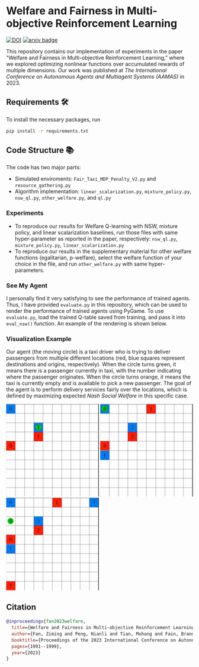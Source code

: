 # Welfare and Fairness in Multi-objective Reinforcement Learning
[![DOI](https://img.shields.io/badge/DOI-10.5555/3545946.3598870-blue.svg)](https://dl.acm.org/doi/abs/10.5555/3545946.3598870)
 [![arxiv badge](https://img.shields.io/badge/arXiv-2212.01382-red)](https://arxiv.org/abs/2212.01382)

This repository contains our implementation of experiments in the paper "Welfare and Fairness in Multi-objective Reinforcement Learning," where we explored optimizing nonlinear functions over accumulated rewards of multiple dimensions. Our work was published at *The International Conference on Autonomous Agents and Multiagent Systems (AAMAS)* in 2023.

## Requirements 🛠️
To install the necessary packages, run 
```bash
pip install -r requirements.txt
```

## Code Structure 📚
The code has two major parts:
* Simulated enviroments: `Fair_Taxi_MDP_Penalty_V2.py` and `resource_gathering.py`
* Algorithm implementation: `linear_scalarization.py`, `mixture_policy.py`, `nsw_ql.py`, `other_welfare.py`, and `ql.py`

### Experiments
* To reproduce our results for Welfare Q-learning with NSW, mixture policy, and linear scalarization baselines, run those files with same hyper-parameter as reported in the paper, respectively: `nsw_ql.py`, `mixture_policy.py`, `linear_scalarization.py`
* To reproduce our results in the supplementary material for other welfare functions (egalitarian, p-welfare), select the welfare function of your choice in the file, and run `other_welfare.py` with same hyper-parameters.

### See My Agent
I personally find it very satisfying to see the performance of trained agents. Thus, I have provided `evaluate.py` in this repository, which can be used to render the performance of trained agents using PyGame. To use `evaluate.py`, load the trained Q-table saved from training, and pass it into `eval_nsw()` function. An example of the rendering is shown below.

### Visualization Example

Our agent (the moving circle) is a taxi driver who is trying to deliver passengers from multiple different locations (red, blue squares represent destinations and origins, respectively). When the circle turns green, it means there is a passenger currently in taxi, with the number indicating where the passenger originates. When the circle turns orange, it means the taxi is currently empty and is available to pick a new passenger. The goal of the agent is to perform delivery services fairly over the locations, which is defined by maximizing expected *Nash Social Welfare* in this specific case.

<img src="img/2.gif" width="250" height="250"/> <img src="img/3.gif" width="250" height="250"/> <img src="img/4.gif" width="250" height="250"/>


## Citation
```BibTex
@inproceedings{fan2023welfare,
  title={Welfare and Fairness in Multi-objective Reinforcement Learning},
  author={Fan, Ziming and Peng, Nianli and Tian, Muhang and Fain, Brandon},
  booktitle={Proceedings of the 2023 International Conference on Autonomous Agents and Multiagent Systems},
  pages={1991--1999},
  year={2023}
}
```
